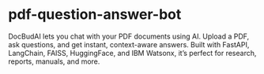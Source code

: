 # pdf-question-answer-bot
DocBudAI lets you chat with your PDF documents using AI. Upload a PDF, ask questions, and get instant, context-aware answers. Built with FastAPI, LangChain, FAISS, HuggingFace, and IBM Watsonx, it’s perfect for research, reports, manuals, and more.
